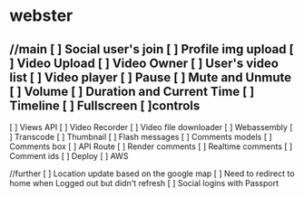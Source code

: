 # webster

//main
[ ] Social user's join
[ ] Profile img upload
[ ] Video Upload
[ ] Video Owner
[ ] User's video list
[ ] Video player
[ ] Pause
[ ] Mute and Unmute
[ ] Volume
[ ] Duration and Current Time
[ ] Timeline
[ ] Fullscreen
[ ]controls
---------------------
[ ] Views API
[ ] Video Recorder
[ ] Video file downloader
[ ] Webassembly
[ ] Transcode
[ ] Thumbnail
[ ] Flash messages
[ ] Comments models
[ ] Comments box
[ ] API Route
[ ] Render comments
[ ] Realtime comments
[ ] Comment ids
[ ] Deploy
[ ] AWS
 

 //further
[ ] Location update based on the google map
[ ] Need to redirect to home when Logged out but didn't refresh
[ ] Social logins with Passport